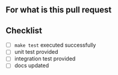 <!--
If this is a bug fix, make sure your description includes "fixes #xxxx", or
"closes #xxxx"

Please provide the following information:
-->

## For what is this pull request

<!-- Please describe what this pull request fix or change -->

## Checklist
<!--
Mark everything that applies:
-->

- [ ] `make test` executed successfully
- [ ] unit test provided
- [ ] integration test provided
- [ ] docs updated
